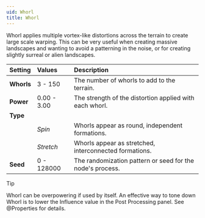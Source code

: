 ```yaml
---
uid: Whorl
title: Whorl
---
```


Whorl applies multiple vortex-like distortions across the terrain to create large scale warping. This can be very useful when creating massive landscapes and wanting to avoid a patterning in the noise, or for creating slightly surreal or alien landscapes.

| Setting    | Values      | Description                                               |
| :--------- | :---------- | :-------------------------------------------------------- |
| **Whorls** | 3 - 150     | The number of whorls to add to the terrain.               |
| **Power**  | 0.00 - 3.00 | The strength of the distortion applied with each whorl.   |
| **Type**   |             |
|            | *Spin*      | Whorls appear as round, independent formations.           |
|            | *Stretch*   | Whorls appear as stretched, interconnected formations.    |
| **Seed**   | 0 - 128000  | The randomization pattern or seed for the node's process. |


> [!TIP] 
> Whorl can be overpowering if used by itself. An effective way to tone down Whorl is to lower the Influence value in the Post Processing panel. See @Properties for details.
